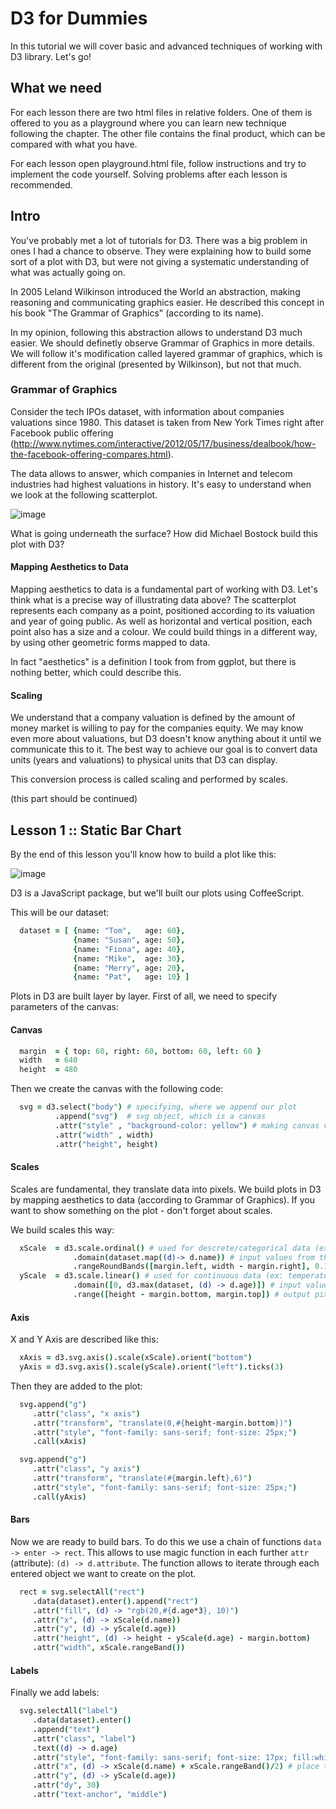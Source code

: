 D3 for Dummies
==============

In this tutorial we will cover basic and advanced techniques of working with D3 library. Let's go!

## What we need

For each lesson there are two html files in relative folders. One of them is offered to you as a playground where you can learn new technique following the chapter. The other file contains the final product, which can be compared with what you have.

For each lesson open playground.html file, follow instructions and try to implement the code yourself. Solving problems after each lesson is recommended.

## Intro

You've probably met a lot of tutorials for D3. There was a big problem in ones I had a chance to observe. They were explaining how to build some sort of a plot with D3, but were not giving a systematic understanding of what was actually going on.

In 2005 Leland Wilkinson introduced the World an abstraction, making reasoning and communicating graphics easier. He described this concept in his book "The Grammar of Graphics" (according to its name).

In my opinion, following this abstraction allows to understand D3 much easier. We should definetly observe Grammar of Graphics in more details. We will follow it's modification called layered grammar of graphics, which is different from the original (presented by Wilkinson), but not that much.

### Grammar of Graphics

Consider the tech IPOs dataset, with information about companies valuations since 1980. This dataset is taken from New York Times right after Facebook public offering (http://www.nytimes.com/interactive/2012/05/17/business/dealbook/how-the-facebook-offering-compares.html).

The data allows to answer, which companies in Internet and telecom industries had highest valuations in history. It's easy to understand when we look at the following scatterplot.

![image](https://raw.github.com/mac-r/d3-for-dummies/master/intro_scatter_plot.png)

What is going underneath the surface? How did Michael Bostock build this plot with D3?

#### Mapping Aesthetics to Data

Mapping aesthetics to data is a fundamental part of working with D3. Let's think what is a precise way of illustrating data above? The scatterplot represents each company as a point, positioned according to its valuation and year of going public. As well as horizontal and vertical position, each point also has a size and a colour. We could build things in a different way, by using other geometric forms mapped to data.

In fact "aesthetics" is a definition I took from from ggplot, but there is nothing better, which could describe this.

#### Scaling

We understand that a company valuation is defined by the amount of money market is willing to pay for the companies equity. We may know even more about valuations, but D3 doesn't know anything about it until we communicate this to it. The best way to achieve our goal is to convert data units (years and valuations) to physical units that D3 can display.

This conversion process is called scaling and performed by scales.

(this part should be continued)


## Lesson 1 :: Static Bar Chart

By the end of this lesson you'll know how to build a plot like this:

![image](https://raw.github.com/mac-r/d3-for-dummies/master/lesson_1/lesson_1.png)

D3 is a JavaScript package, but we'll built our plots using CoffeeScript.

This will be our dataset:

```coffeescript
  dataset = [ {name: "Tom",   age: 60},
              {name: "Susan", age: 50},
              {name: "Fiona", age: 40},
              {name: "Mike",  age: 30},
              {name: "Merry", age: 20},
              {name: "Pat",   age: 10} ]
```

Plots in D3 are built layer by layer. First of all, we need to specify parameters of the canvas:

#### Canvas

```coffeescript
  margin  = { top: 60, right: 60, bottom: 60, left: 60 }
  width   = 640
  height  = 480
```

Then we create the canvas with the following code:

```coffeescript
  svg = d3.select("body") # specifying, where we append our plot
          .append("svg")  # svg object, which is a canvas
          .attr("style" , "background-color: yellow") # making canvas visible
          .attr("width" , width)
          .attr("height", height)
```

#### Scales

Scales are fundamental, they translate data into pixels. We build plots in D3 by mapping aesthetics to data (according to Grammar of Graphics). If you want to show something on the plot - don't forget about scales.

We build scales this way:

```coffeescript
  xScale  = d3.scale.ordinal() # used for descrete/categorical data (ex: histogram buckets)
              .domain(dataset.map((d)-> d.name)) # input values from the dataset
              .rangeRoundBands([margin.left, width - margin.right], 0.15) # output pixels
  yScale  = d3.scale.linear() # used for continuous data (ex: temperature, age, valuations)
              .domain([0, d3.max(dataset, (d) -> d.age)]) # input values from the dataset
              .range([height - margin.bottom, margin.top]) # output pixels
```

#### Axis

X and Y Axis are described like this:

```coffeescript
  xAxis = d3.svg.axis().scale(xScale).orient("bottom")
  yAxis = d3.svg.axis().scale(yScale).orient("left").ticks(3)
```

Then they are added to the plot:

```coffeescript
  svg.append("g")
     .attr("class", "x axis")
     .attr("transform", "translate(0,#{height-margin.bottom})")
     .attr("style", "font-family: sans-serif; font-size: 25px;")
     .call(xAxis)

  svg.append("g")
     .attr("class", "y axis")
     .attr("transform", "translate(#{margin.left},6)")
     .attr("style", "font-family: sans-serif; font-size: 25px;")
     .call(yAxis)
```

#### Bars

Now we are ready to build bars. To do this we use a chain of functions `data -> enter -> rect`. This allows to use magic function in each further `attr` (attribute): `(d) -> d.attribute`. The function allows to iterate through each entered object we want to create on the plot.

```coffeescript
  rect = svg.selectAll("rect")
     .data(dataset).enter().append("rect")
     .attr("fill", (d) -> "rgb(20,#{d.age*3}, 10)")
     .attr("x", (d) -> xScale(d.name))
     .attr("y", (d) -> yScale(d.age))
     .attr("height", (d) -> height - yScale(d.age) - margin.bottom)
     .attr("width", xScale.rangeBand())
```

#### Labels

Finally we add labels:

```coffeescript
  svg.selectAll("label")
     .data(dataset).enter()
     .append("text")
     .attr("class", "label")
     .text((d) -> d.age)
     .attr("style", "font-family: sans-serif; font-size: 17px; fill:white;")
     .attr("x", (d) -> xScale(d.name) + xScale.rangeBand()/2) # place text in the middle
     .attr("y", (d) -> yScale(d.age))
     .attr("dy", 30)
     .attr("text-anchor", "middle")
```

